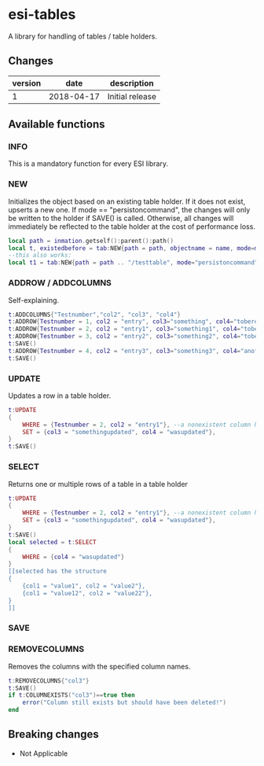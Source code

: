 # esi-tables

A library for handling of tables / table holders.

## Changes

version | date | description
------- | ---- | -----------
1 | 2018-04-17 | Initial release

## Available functions

### INFO

This is a mandatory function for every ESI library.

### NEW

Initializes the object based on an existing table holder. If it does not exist, upserts a new one.
If mode == "persistoncommand", the changes will only be written to the holder if SAVE() is called.
Otherwise, all changes will immediately be reflected to the table holder at the cost of performance loss.

```lua
local path = inmation.getself():parent():path()
local t, existedbefore = tab:NEW{path = path, objectname = name, mode=mode}
--this also works:
local t1 = tab:NEW{path = path .. "/testtable", mode="persistoncommand"} 
```

### ADDROW / ADDCOLUMNS

Self-explaining.

```lua
t:ADDCOLUMNS{"Testnumber","col2", "col3", "col4"}
t:ADDROW{Testnumber = 1, col2 = "entry", col3="something", col4="toberemoved"}
t:ADDROW{Testnumber = 2, col2 = "entry1", col3="something1", col4="tobeupdated"}
t:ADDROW{Testnumber = 3, col2 = "entry2", col3="something2", col4="tobeselected"}
t:SAVE()
t:ADDROW{Testnumber = 4, col2 = "entry3", col3="something3", col4="anothertest"}
t:SAVE()
```

### UPDATE

Updates a row in a table holder.

```lua
t:UPDATE
{ 
    WHERE = {Testnumber = 2, col2 = "entry1"}, --a nonexistent column here will result in an error
    SET = {col3 = "somethingupdated", col4 = "wasupdated"}, 
}
t:SAVE()
```

### SELECT

Returns one or multiple rows of a table in a table holder

```lua
t:UPDATE
{ 
    WHERE = {Testnumber = 2, col2 = "entry1"}, --a nonexistent column here will result in an error
    SET = {col3 = "somethingupdated", col4 = "wasupdated"}, 
}
t:SAVE()
local selected = t:SELECT
{ 
    WHERE = {col4 = "wasupdated"} 
}
[[selected has the structure
{
    {col1 = "value1", col2 = "value2"},
    {col1 = "value12", col2 = "value22"},
}
]]
```

### SAVE

### REMOVECOLUMNS

Removes the columns with the specified column names.

```lua
t:REMOVECOLUMNS{"col3"}
t:SAVE()
if t:COLUMNEXISTS("col3")==true then 
    error("Column still exists but should have been deleted!")
end
```

## Breaking changes

- Not Applicable